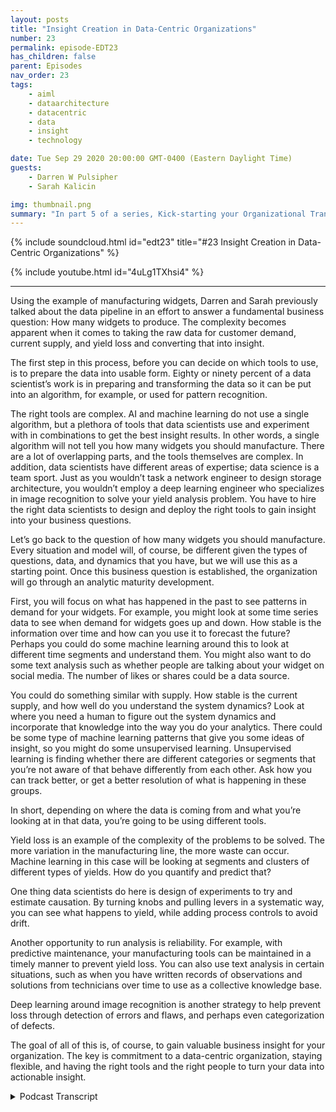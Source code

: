 ```yaml
---
layout: posts
title: "Insight Creation in Data-Centric Organizations"
number: 23
permalink: episode-EDT23
has_children: false
parent: Episodes
nav_order: 23
tags:
    - aiml
    - dataarchitecture
    - datacentric
    - data
    - insight
    - technology

date: Tue Sep 29 2020 20:00:00 GMT-0400 (Eastern Daylight Time)
guests:
    - Darren W Pulsipher
    - Sarah Kalicin

img: thumbnail.png
summary: "In part 5 of a series, Kick-starting your Organizational Transformation to Become Data Centric, Sarah Kalicin, Lead Data Scientist, Intel, and Darren Pulsipher, Chief Solutions Architect, Public Sector, Intel, discuss how to create insight using AI and machine learning in a data-centric organization."
---
```


{% include soundcloud.html id="edt23" title="#23 Insight Creation in Data-Centric Organizations" %}

{% include youtube.html id="4uLg1TXhsi4" %}

---

Using the example of manufacturing widgets, Darren and Sarah previously talked about the data pipeline in an effort to answer a fundamental business question: How many widgets to produce. The complexity becomes apparent when it comes to taking the raw data for customer demand, current supply, and yield loss and converting that into insight.

The first step in this process, before you can decide on which tools to use, is to prepare the data into usable form. Eighty or ninety percent of a data scientist’s work is in preparing and transforming the data so it can be put into an algorithm, for example, or used for pattern recognition.

The right tools are complex. AI and machine learning do not use a single algorithm, but a plethora of tools that data scientists use and experiment with in combinations to get the best insight results. In other words, a single algorithm will not tell you how many widgets you should manufacture. There are a lot of overlapping parts, and the tools themselves are complex. In addition, data scientists have different areas of expertise; data science is a team sport. Just as you wouldn’t task a network engineer to design storage architecture, you wouldn’t employ a deep learning engineer who specializes in image recognition to solve your yield analysis problem. You have to hire the right data scientists to design and deploy the right tools to gain insight into your business questions.

Let’s go back to the question of how many widgets you should manufacture. Every situation and model will, of course, be different given the types of questions, data, and dynamics that you have, but we will use this as a starting point. Once this business question is established, the organization will go through an analytic maturity development.

First, you will focus on what has happened in the past to see patterns in demand for your widgets. For example, you might look at some time series data to see when demand for widgets goes up and down. How stable is the information over time and how can you use it to forecast the future? Perhaps you could do some machine learning around this to look at different time segments and understand them. You might also want to do some text analysis such as whether people are talking about your widget on social media. The number of likes or shares could be a data source.

You could do something similar with supply. How stable is the current supply, and how well do you understand the system dynamics? Look at where you need a human to figure out the system dynamics and incorporate that knowledge into the way you do your analytics.  There could be some type of machine learning patterns that give you some ideas of insight, so you might do some unsupervised learning. Unsupervised learning is finding whether there are different categories or segments that you’re not aware of that behave differently from each other. Ask how you can track better, or get a better resolution of what is happening in these groups.

In short, depending on where the data is coming from and what you’re looking at in that data, you’re going to be using different tools.

Yield loss is an example of the complexity of the problems to be solved. The more variation in the manufacturing line, the more waste can occur. Machine learning in this case will be looking at segments and clusters of different types of yields. How do you quantify and predict that?

One thing data scientists do here is design of experiments to try and estimate causation. By turning knobs and pulling levers in a systematic way, you can see what happens to yield, while adding process controls to avoid drift.

Another opportunity to run analysis is reliability. For example, with predictive maintenance, your manufacturing tools can be maintained in a timely manner to prevent yield loss. You can also use text analysis in certain situations, such as when you have written records of observations and solutions from technicians over time to use as a collective knowledge base.

Deep learning around image recognition is another strategy to help prevent loss through detection of errors and flaws, and perhaps even categorization of defects.

The goal of all of this is, of course, to gain valuable business insight for your organization. The key is commitment to a data-centric organization, staying flexible, and having the right tools and the right people to turn your data into actionable insight.
 


<details>
<summary> Podcast Transcript </summary>

<p></p>

</details>
